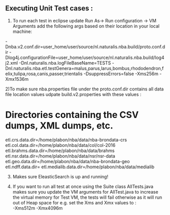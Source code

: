 Executing Unit Test cases :
------------------------------
1) To run each test in eclipse update Run As-> Run configuration -> VM Arguments add the following args based on their location in your local machine:

-Dnba.v2.conf.dir=user_home/user/source/nl.naturalis.nba.build/proto.conf.dir
-Dlog4j.configurationFile=user_home/user/source/nl.naturalis.nba.build/log4j2.xml
-Dnl.naturalis.nba.logFileBaseName=TESTS
-Dnl.naturalis.nba.etl.testGenera=malus,parus,larus,bombus,rhododendron,felix,tulipa,rosa,canis,passer,trientalis
-DsuppressErrors=false
-Xms256m 
-Xmx1536m

2)To make sure nba.properties file under the proto.conf.dir contains all data file location values udpate build.v2.properties with these values :

# Directories containing the CSV dumps, XML dumps, etc.
etl.crs.data.dir=/home/plabon/nba/data/nba-brondata-crs
etl.col.data.dir=/home/plabon/nba/data/col/col-2016
etl.brahms.data.dir=/home/plabon/nba/data/brahms
etl.nsr.data.dir=/home/plabon/nba/data/nsr/nsr-data
etl.geo.data.dir=/home/plabon/nba/data/nba-brondata-geo
etl.ndff.data.dir=<directory containing BRAHMS CSV dumps>
etl.medialib.data.dir=/home/plabon/nba/data/medialib


3) Makes sure EleasticSearch is up and running!

4) If you want to run all test at once using the Suite class AllTests.java makes sure you update the VM arguments for AllTest.java to increase the virtual memory for Test VM, the tests will fail otherwise as it will run out of Heap space for 
e.g. set the Xms and Xmx values to :  
-Xms512m 
-Xmx4096m